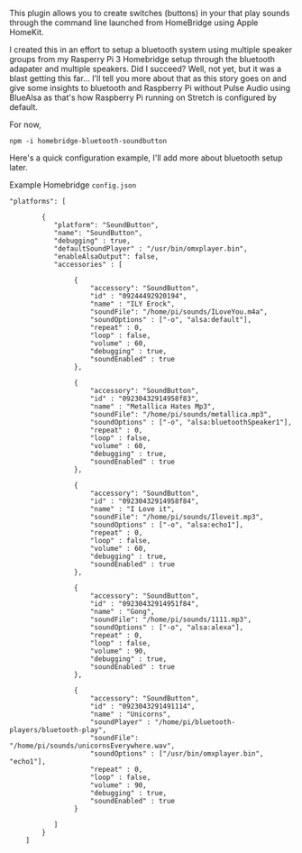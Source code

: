 This plugin allows you to create switches (buttons) in your that play sounds through the command line launched from HomeBridge using Apple HomeKit.

I created this in an effort to setup a bluetooth system using multiple speaker groups from my Rasperry Pi 3 Homebridge setup through the bluetooth adapater and multiple speakers. Did I succeed? Well, not yet, but it was a blast getting this far... I'll tell you more about that as this story goes on and give some insights to bluetooth and Raspberry Pi without Pulse Audio using BlueAlsa as that's how Raspberry Pi running on Stretch is configured by default.

For now,

`npm -i homebridge-bluetooth-soundbutton`

Here's a quick configuration example, I'll add more about bluetooth setup later.

Example Homebridge `config.json`

	"platforms": [

            {
               "platform": "SoundButton",
               "name": "SoundButton",
               "debugging" : true,
               "defaultSoundPlayer" : "/usr/bin/omxplayer.bin",
               "enableAlsaOutput": false,
               "accessories" : [

                    {
                        "accessory": "SoundButton",
                        "id" : "09244492920194",
                        "name" : "ILY Erock",
                        "soundFile": "/home/pi/sounds/ILoveYou.m4a",
                        "soundOptions" : ["-o", "alsa:default"],
                        "repeat" : 0,
                        "loop" : false,
                        "volume" : 60,
                        "debugging" : true,
                        "soundEnabled" : true
                    },

                    {
                        "accessory": "SoundButton",
                        "id" : "09230432914958f83",
                        "name" : "Metallica Hates Mp3",
                        "soundFile": "/home/pi/sounds/metallica.mp3",
                        "soundOptions" : ["-o", "alsa:bluetoothSpeaker1"],
                        "repeat" : 0,
                        "loop" : false,
                        "volume" : 60,
                        "debugging" : true,
                        "soundEnabled" : true
                    },

                    {
                        "accessory": "SoundButton",
                        "id" : "09230432914958f84",
                        "name" : "I Love it",
                        "soundFile": "/home/pi/sounds/Iloveit.mp3",
                        "soundOptions" : ["-o", "alsa:echo1"],
                        "repeat" : 0,
                        "loop" : false,
                        "volume" : 60,
                        "debugging" : true,
                        "soundEnabled" : true
                    },

                    {
                        "accessory": "SoundButton",
                        "id" : "09230432914951f84",
                        "name" : "Gong",
                        "soundFile": "/home/pi/sounds/1111.mp3",
                        "soundOptions" : ["-o", "alsa:alexa"],
                        "repeat" : 0,
                        "loop" : false,
                        "volume" : 90,
                        "debugging" : true,
                        "soundEnabled" : true
                    },

                    {
                        "accessory": "SoundButton",
                        "id" : "0923043291491114",
                        "name" : "Unicorns",
                        "soundPlayer" : "/home/pi/bluetooth-players/bluetooth-play",
                        "soundFile": "/home/pi/sounds/unicornsEverywhere.wav",
                        "soundOptions" : ["/usr/bin/omxplayer.bin", "echo1"],
                        "repeat" : 0,
                        "loop" : false,
                        "volume" : 90,
                        "debugging" : true,
                        "soundEnabled" : true
                    }

               ]
            }
        ]
